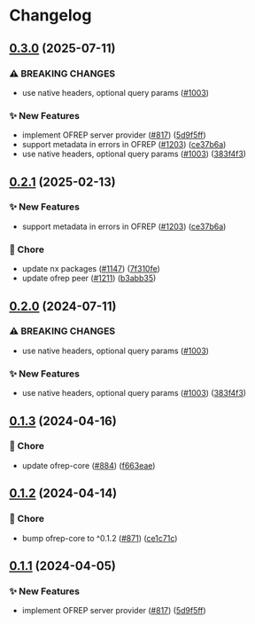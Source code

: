 # Changelog

## [0.3.0](https://github.com/DevCycleHQ-Sandbox/js-sdk-contrib/compare/ofrep-provider-v0.2.1...ofrep-provider-v0.3.0) (2025-07-11)


### ⚠ BREAKING CHANGES

* use native headers, optional query params ([#1003](https://github.com/DevCycleHQ-Sandbox/js-sdk-contrib/issues/1003))

### ✨ New Features

* implement OFREP server provider ([#817](https://github.com/DevCycleHQ-Sandbox/js-sdk-contrib/issues/817)) ([5d9f5ff](https://github.com/DevCycleHQ-Sandbox/js-sdk-contrib/commit/5d9f5ffa3cebbf54f52f215ccf135edf3ab4cc87))
* support metadata in errors in OFREP ([#1203](https://github.com/DevCycleHQ-Sandbox/js-sdk-contrib/issues/1203)) ([ce37b6a](https://github.com/DevCycleHQ-Sandbox/js-sdk-contrib/commit/ce37b6adcdc9fca0af386eece00c580542cf7b4b))
* use native headers, optional query params ([#1003](https://github.com/DevCycleHQ-Sandbox/js-sdk-contrib/issues/1003)) ([383f4f3](https://github.com/DevCycleHQ-Sandbox/js-sdk-contrib/commit/383f4f310d0eeed8a72f73ed8a539aeab46e3177))

## [0.2.1](https://github.com/open-feature/js-sdk-contrib/compare/ofrep-provider-v0.2.0...ofrep-provider-v0.2.1) (2025-02-13)


### ✨ New Features

* support metadata in errors in OFREP ([#1203](https://github.com/open-feature/js-sdk-contrib/issues/1203)) ([ce37b6a](https://github.com/open-feature/js-sdk-contrib/commit/ce37b6adcdc9fca0af386eece00c580542cf7b4b))


### 🧹 Chore

* update nx packages ([#1147](https://github.com/open-feature/js-sdk-contrib/issues/1147)) ([7f310fe](https://github.com/open-feature/js-sdk-contrib/commit/7f310fe87101b8aa793e1436e63c7602ccc202e3))
* update ofrep peer ([#1211](https://github.com/open-feature/js-sdk-contrib/issues/1211)) ([b3abb35](https://github.com/open-feature/js-sdk-contrib/commit/b3abb3551cb39e73046bc6fae77106225c96015d))

## [0.2.0](https://github.com/open-feature/js-sdk-contrib/compare/ofrep-provider-v0.1.3...ofrep-provider-v0.2.0) (2024-07-11)


### ⚠ BREAKING CHANGES

* use native headers, optional query params ([#1003](https://github.com/open-feature/js-sdk-contrib/issues/1003))

### ✨ New Features

* use native headers, optional query params ([#1003](https://github.com/open-feature/js-sdk-contrib/issues/1003)) ([383f4f3](https://github.com/open-feature/js-sdk-contrib/commit/383f4f310d0eeed8a72f73ed8a539aeab46e3177))

## [0.1.3](https://github.com/open-feature/js-sdk-contrib/compare/ofrep-provider-v0.1.2...ofrep-provider-v0.1.3) (2024-04-16)


### 🧹 Chore

* update ofrep-core ([#884](https://github.com/open-feature/js-sdk-contrib/issues/884)) ([f663eae](https://github.com/open-feature/js-sdk-contrib/commit/f663eae89fb75628e965eec775d0fccb354e494c))

## [0.1.2](https://github.com/open-feature/js-sdk-contrib/compare/ofrep-provider-v0.1.1...ofrep-provider-v0.1.2) (2024-04-14)


### 🧹 Chore

* bump ofrep-core to ^0.1.2 ([#871](https://github.com/open-feature/js-sdk-contrib/issues/871)) ([ce1c71c](https://github.com/open-feature/js-sdk-contrib/commit/ce1c71c4a8b44e4d1354b455793b25088d43982e))

## [0.1.1](https://github.com/open-feature/js-sdk-contrib/compare/ofrep-provider-v0.1.0...ofrep-provider-v0.1.1) (2024-04-05)


### ✨ New Features

* implement OFREP server provider ([#817](https://github.com/open-feature/js-sdk-contrib/issues/817)) ([5d9f5ff](https://github.com/open-feature/js-sdk-contrib/commit/5d9f5ffa3cebbf54f52f215ccf135edf3ab4cc87))
